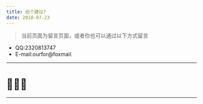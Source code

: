 ```yaml
---
title: 给个建议? 
date: 2018-07-23
---
```


>当前页面为留言页面，或者你也可以通过以下方式留言

- QQ:2320813747
- E-mail:ourfor@foxmail.

---

# 🍓️🍎️🍉️


---
